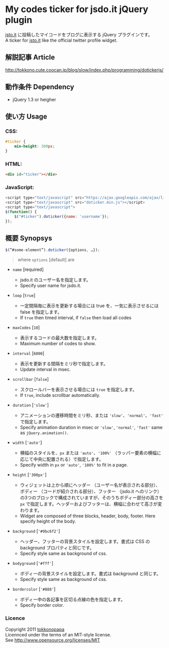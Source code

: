 # My codes ticker for jsdo.it jQuery plugin
[jsto.it](http://jsdo.it/) に投稿したマイコードをブログに表示する jQuery プラグインです。  
A ticker for [jsto.it](http://jsdo.it/) like the official twitter profile widget.

## 解説記事 Article
http://tokkono.cute.coocan.jp/blog/slow/index.php/programming/dotickerjs/

## 動作条件 Dependency
* jQuery 1.3 or heigher

## 使い方 Usage
### CSS:
``` css
#ticker {
	min-height: 300px;
}
```
### HTML:
``` html
<div id="ticker"></div>
```
### JavaScript:
``` javascript
<script type="text/javascript" src="https://ajax.googleapis.com/ajax/libs/jquery/1.6.4/jquery.min.js"></script>
<script type="text/javascript" src="doticker.min.js"></script>
<script type="text/javascript">
$(function() {
	$("#ticker").doticker({name: 'username'});
});
```

## 概要 Synopsys
``` javascript
$(”#some-element”).doticker({options, …});
```
> where `options` [default] are

* `name` [required]
	- jsdo.it のユーザー名を指定します。
	- Specify user name for jsdo.it.

* `loop` [`true`]
	- 一定間隔毎に表示を更新する場合には true を、一気に表示させるには false を指定します。
	- If `true` then timed interval, if `false` then load all codes

* `maxCodes` [`10`]
	- 表示するコードの最大数を指定します。
	- Maximum number of codes to show.

* `interval` [`6000`]
	- 表示を更新する間隔をミリ秒で指定します。
	- Update interval in msec.

* `scrollbar` [`false`]
	- スクロールバーを表示させる場合には `true` を指定します。
	- If `true`, include scrollbar automatically.

* `duration` [`'slow'`]
	- アニメーションの遷移時間をミリ秒、または `'slow'`、`'normal'`、`'fast'` で指定します。
	- Specify animation duration in msec or `'slow'`, `'normal'`, `'fast'` same as `jQuery.animation()`.

* `width` [`'auto'`]
	- 横幅のスタイルを、`px` または `'auto'`、`'100%'` （ラッパー要素の横幅に応じて中央に配置される）で指定します。
	- Specify width in `px` or `'auto'`, `'100%'` to fit in a page.

* `height` [`'300px'`]
	- ウィジェットは上から順にヘッダー （ユーザー名が表示される部分）、ボディー （コードが紹介される部分）、フッター （jsdo.it へのリンク） の3つのブロックで構成されていますが、そのうちボディー部分の高さを `px` で指定します。ヘッダーおよびフッターは、横幅に合わせて高さが変わります。
	- Widget are composed of three blocks, header, body, footer. Here specify height of the body.

* `background` [`'#9bc6f2'`]
	- ヘッダー、フッターの背景スタイルを設定します。書式は CSS の background プロパティと同じです。
	- Specify style same as background of css.

* `bodyground` [`'#fff'`]
	- ボディーの背景スタイルを設定します。書式は background と同じす。
	- Specify style same as background of css.

* `bordercolor` [`'#888'`]
	- ボディー中の各記事を区切る点線の色を指定します。
	- Specify border color.

### Licence
Copyright 2011 [tokkonopapa](http://tokkono.cute.coocan.jp/blog/slow/)  
Licennced under the terms of an MIT-style license.  
See http://www.opensource.org/licenses/MIT